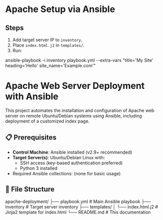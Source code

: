 # Apache Setup via Ansible

## Steps
1. Add target server IP to `inventory`.
2. Place `index.html.j2` in `templates/`.
3. Run:

ansible-playbook -i inventory playbook.yml --extra-vars "title='My Site' heading='Hello' site_name='Example.com'"

# Apache Web Server Deployment with Ansible

This project automates the installation and configuration of Apache web server on remote Ubuntu/Debian systems using Ansible, including deployment of a customized index page.

## 📋 Prerequisites

- **Control Machine**: Ansible installed (v2.9+ recommended)
- **Target Server(s)**: Ubuntu/Debian Linux with:
  - SSH access (key-based authentication preferred)
  - Python 3 installed
- Required Ansible collections: (none for basic usage)

## 📂 File Structure
apache-deployment/
├── playbook.yml # Main Ansible playbook
├── inventory # Target server inventory
├── templates/
│ └── index.html.j2 # Jinja2 template for index.html
└── README.md # This documentation